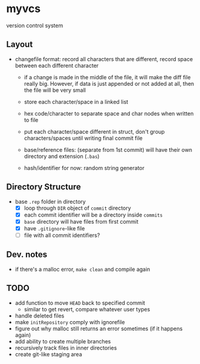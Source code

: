 # myvcs
version control system

## Layout

- changefile format: record all characters that are different, record space between each different character
	- if a change is made in the middle of the file, it will make the diff file really big. However, if data is just appended or not added at all, then the file will be very small
	- store each character/space in a linked list
	- hex code/character to separate space and char nodes when written to file
	- put each character/space different in struct, don't group characters/spaces until writing final commit file

	- base/reference files: (separate from 1st commit) will have their own directory and extension (`.bas`)
	- hash/identifier for now: random string generator
	
## Directory Structure
- base `.rep` folder in directory
	- [x] loop through `DIR` object of `commit` directory 
	- [x] each commit identifier will be a directory inside `commits`
	- [x] `base` directory will have files from first commit
	- [x] have `.gitignore`-like file
	- [ ] file with all commit identifiers?

## Dev. notes
- if there's a malloc error, `make clean` and compile again

## TODO
- add function to move `HEAD` back to specified commit
	- similar to get revert, compare whatever user types
- handle deleted files
- make `initRepository` comply with ignorefile
- figure out why malloc still returns an error sometimes (if it happens again)
- add ability to create multiple branches
- recursively track files in inner directories
- create git-like staging area

